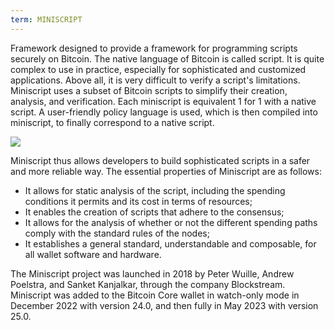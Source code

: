 ```yaml
---
term: MINISCRIPT
---
```


Framework designed to provide a framework for programming scripts securely on Bitcoin. The native language of Bitcoin is called script. It is quite complex to use in practice, especially for sophisticated and customized applications. Above all, it is very difficult to verify a script's limitations. Miniscript uses a subset of Bitcoin scripts to simplify their creation, analysis, and verification. Each miniscript is equivalent 1 for 1 with a native script. A user-friendly policy language is used, which is then compiled into miniscript, to finally correspond to a native script.

![](../../dictionnaire/assets/30.webp)

Miniscript thus allows developers to build sophisticated scripts in a safer and more reliable way. The essential properties of Miniscript are as follows:
* It allows for static analysis of the script, including the spending conditions it permits and its cost in terms of resources;
* It enables the creation of scripts that adhere to the consensus;
* It allows for the analysis of whether or not the different spending paths comply with the standard rules of the nodes;
* It establishes a general standard, understandable and composable, for all wallet software and hardware.

The Miniscript project was launched in 2018 by Peter Wuille, Andrew Poelstra, and Sanket Kanjalkar, through the company Blockstream. Miniscript was added to the Bitcoin Core wallet in watch-only mode in December 2022 with version 24.0, and then fully in May 2023 with version 25.0.